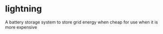 # lightning
A battery storage system to store grid energy when cheap for use when it is more expensive
